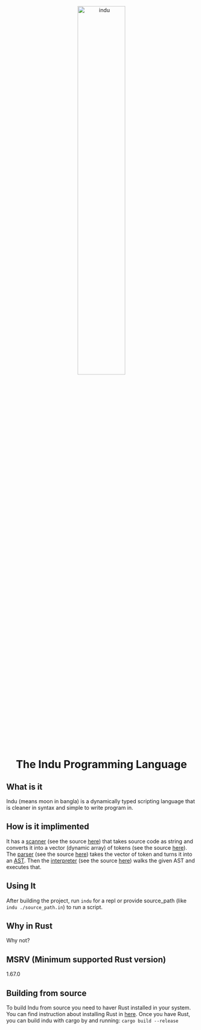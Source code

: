 <p align="center">
   <img src="https://i.ibb.co/9YJk4bP/indu.png" alt="indu" border="0" width="50%">
</p>

<h1 align="center">
The Indu Programming Language
</h1>

## What is it

Indu (means moon in bangla) is a dynamically typed scripting language that is cleaner in syntax and simple to write program in.

## How is it implimented

It has a [scanner](https://en.wikipedia.org/wiki/Lexical_analysis) (see the source [here](https://github.com/utshowmh/indu/blob/main/src/frontend/scanner.rs)) that takes source code as string and converts it into a vector (dynamic array) of tokens (see the source [here](https://github.com/utshowmh/indu/blob/main/src/common/token.rs)). The [parser](https://en.wikipedia.org/wiki/Parsing) (see the source [here](https://github.com/utshowmh/indu/blob/main/src/frontend/parser.rs)) takes the vector of token and turns it into an [AST](https://en.wikipedia.org/wiki/Abstract_syntax_tree). Then the [interpreter](https://en.wikipedia.org/wiki/Interpreter_(computing)) (see the source [here](https://github.com/utshowmh/indu/blob/main/src/runtime/interpreter.rs)) walks the given AST and executes that.

## Using It

After building the project, run `indu` for a repl or provide source_path (like `indu ./source_path.in`) to run a script.

## Why in Rust

Why not?

## MSRV (Minimum supported Rust version)

1.67.0

## Building from source

To build Indu from source you need to haver Rust installed in your system. You can find instruction about installing Rust in [here](https://www.rust-lang.org/tools/install). Once you have Rust, you can build indu with cargo by and running: `cargo build --release`
